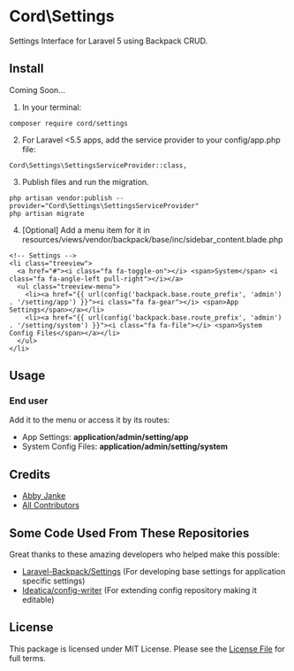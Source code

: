 # Cord\Settings

Settings Interface for Laravel 5 using Backpack CRUD.

## Install

Coming Soon...

1. In your terminal:
```
composer require cord/settings
```

2. For Laravel <5.5 apps, add the service provider to your config/app.php file:
```
Cord\Settings\SettingsServiceProvider::class,
```

3. Publish files and run the migration.
```
php artisan vendor:publish --provider="Cord\Settings\SettingsServiceProvider"
php artisan migrate
```

4. [Optional] Add a menu item for it in resources/views/vendor/backpack/base/inc/sidebar_content.blade.php
```
<!-- Settings -->
<li class="treeview">
  <a href="#"><i class="fa fa-toggle-on"></i> <span>System</span> <i class="fa fa-angle-left pull-right"></i></a>
  <ul class="treeview-menu">
    <li><a href="{{ url(config('backpack.base.route_prefix', 'admin') . '/setting/app') }}"><i class="fa fa-gear"></i> <span>App Settings</span></a></li>
    <li><a href="{{ url(config('backpack.base.route_prefix', 'admin') . '/setting/system') }}"><i class="fa fa-file"></i> <span>System Config Files</span></a></li>
  </ul>
</li>
```

## Usage

### End user
Add it to the menu or access it by its routes:
- App Settings: **application/admin/setting/app**
- System Config Files: **application/admin/setting/system**

## Credits
- [Abby Janke](link-author)
- [All Contributors](link-contributors)

## Some Code Used From These Repositories
Great thanks to these amazing developers who helped make this possible:
- [Laravel-Backpack/Settings](Laravel-Backpack/Settings) (For developing base settings for application specific settings)
- [Ideatica/config-writer](Ideatica/config-writer) (For extending config repository making it editable)

## License

This package is licensed under MIT License. Please see the [License File](LICENSE.md) for full terms.
